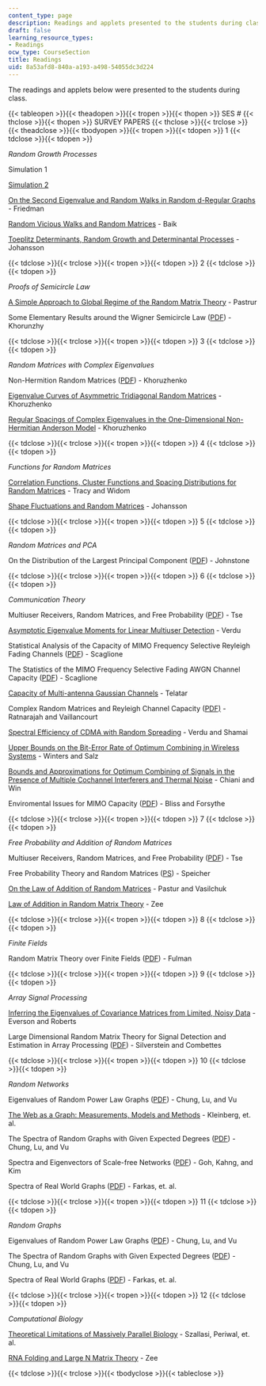 ```yaml
---
content_type: page
description: Readings and applets presented to the students during class.
draft: false
learning_resource_types:
- Readings
ocw_type: CourseSection
title: Readings
uid: 8a53afd8-840a-a193-a498-54055dc3d224
---
```

The readings and applets below were presented to the students during class.

{{< tableopen >}}{{< theadopen >}}{{< tropen >}}{{< thopen >}}
SES #
{{< thclose >}}{{< thopen >}}
SURVEY PAPERS
{{< thclose >}}{{< trclose >}}{{< theadclose >}}{{< tbodyopen >}}{{< tropen >}}{{< tdopen >}}
1
{{< tdclose >}}{{< tdopen >}}

*Random Growth Processes*

Simulation 1

[Simulation 2](http://apricot.ap.polyu.edu.hk/~lam/dla/dla.html)

[On the Second Eigenvalue and Random Walks in Random d-Regular Graphs](https://link.springer.com/article/10.1007/BF01275669) - Friedman

[Random Vicious Walks and Random Matrices](http://academic.research.microsoft.com/Publication/100454/random-vicious-walks-and-random-matrices) - Baik

[Toeplitz Determinants, Random Growth and Determinantal Processes](http://de.arxiv.org/abs/math.PR/0304368) - Johansson

{{< tdclose >}}{{< trclose >}}{{< tropen >}}{{< tdopen >}}
2
{{< tdclose >}}{{< tdopen >}}

*Proofs of Semicircle Law*

[A Simple Approach to Global Regime of the Random Matrix Theory](http://www.msri.org/web/msri) - Pastrur

Some Elementary Results around the Wigner Semicircle Law ([PDF](http://www.physik.uni-bielefeld.de/bibos/old-bibos-site/01-03-035.pdf)) - Khorunzhy

{{< tdclose >}}{{< trclose >}}{{< tropen >}}{{< tdopen >}}
3
{{< tdclose >}}{{< tdopen >}}

*Random Matrices with Complex Eigenvalues*

Non-Hermition Random Matrices ([PDF](http://www.maths.qmw.ac.uk/~boris/diabl.pdf)) - Khoruzhenko

[Eigenvalue Curves of Asymmetric Tridiagonal Random Matrices](http://de.arxiv.org/abs/math-ph/0011003) - Khoruzhenko

[Regular Spacings of Complex Eigenvalues in the One-Dimensional Non-Hermitian Anderson Model](http://www.maths.qmul.ac.uk/~boris/spacings.html) - Khoruzhenko

{{< tdclose >}}{{< trclose >}}{{< tropen >}}{{< tdopen >}}
4
{{< tdclose >}}{{< tdopen >}}

*Functions for Random Matrices*

[Correlation Functions, Cluster Functions and Spacing Distributions for Random Matrices](http://de.arxiv.org/abs/solv-int/9804004) - Tracy and Widom

[Shape Fluctuations and Random Matrices](http://link.springer.com/article/10.1007/s002200050027) - Johansson

{{< tdclose >}}{{< trclose >}}{{< tropen >}}{{< tdopen >}}
5
{{< tdclose >}}{{< tdopen >}}

*Random Matrices and PCA*

On the Distribution of the Largest Principal Component ([PDF](https://www.jstor.org/stable/2674106)) - Johnstone

{{< tdclose >}}{{< trclose >}}{{< tropen >}}{{< tdopen >}}
6
{{< tdclose >}}{{< tdopen >}}

*Communication Theory*

Multiuser Receivers, Random Matrices, and Free Probability ([PDF](http://www.eecs.berkeley.edu/~dtse/free.pdf)) - Tse

[Asymptotic Eigenvalue Moments for Linear Multiuser Detection](https://ieeexplore.ieee.org/document/987677) - Verdu

Statistical Analysis of the Capacity of MIMO Frequency Selective Reyleigh Fading Channels ([PDF](https://pdfs.semanticscholar.org/cfbf/48a5c3da40bbafc669c752baddf96c7ce90b.pdf)) - Scaglione

The Statistics of the MIMO Frequency Selective Fading AWGN Channel Capacity ([PDF](https://pdfs.semanticscholar.org/c807/ae32f07b4a00bff549c940529816ef8cb188.pdf)) - Scaglione

[Capacity of Multi-antenna Gaussian Channels](https://dx.doi.org/10.1002/ett.4460100604) - Telatar

Complex Random Matrices and Reyleigh Channel Capacity ([PDF)](http://www.ims.cuhk.edu.hk/~cis/2003.2/cisfinal119.pdf) - Ratnarajah and Vaillancourt

[Spectral Efficiency of CDMA with Random Spreading](https://ieeexplore.ieee.org/document/749007) - Verdu and Shamai

[Upper Bounds on the Bit-Error Rate of Optimum Combining in Wireless Systems](http://ieeexplore.ieee.org/xpls/abs_all.jsp?isNumber=15893&prod=JNL&arnumber=737400&arSt=1619&ared=1624&arAuthor=Winters%2C+J.H.%3B+Salz%2C+J.&arNumber=737400&a_id0=737388&a_id1=737389&a_id2=737390&a_id3=737391&a_id4=737392&a_id5=737393&a_id6=737394&a_id7=737395&a_id8=737396&a_id9=737397&a_id10=737398&a_id11=737399&a_id12=737400&a_id13=737401&a_id14=737402&count=15) - Winters and Salz

[Bounds and Approximations for Optimum Combining of Signals in the Presence of Multiple Cochannel Interferers and Thermal Noise](https://ieeexplore.ieee.org/document/1190768) - Chiani and Win

Enviromental Issues for MIMO Capacity ([PDF](http://www.eecs.umich.edu/~hero/Preprints/bliss_tsp02.pdf)) - Bliss and Forsythe

{{< tdclose >}}{{< trclose >}}{{< tropen >}}{{< tdopen >}}
7
{{< tdclose >}}{{< tdopen >}}

*Free Probability and Addition of Random Matrices*

Multiuser Receivers, Random Matrices, and Free Probability ([PDF](http://www.eecs.berkeley.edu/~dtse/free.pdf)) - Tse

Free Probability Theory and Random Matrices ([PS](http://www.mast.queensu.ca/~speicher/papers/Peters.ps)) - Speicher

[On the Law of Addition of Random Matrices](http://de.arxiv.org/abs/math-ph/0003043) - Pastur and Vasilchuk

[Law of Addition in Random Matrix Theory](http://de.arxiv.org/abs/cond-mat/9602146) - Zee

{{< tdclose >}}{{< trclose >}}{{< tropen >}}{{< tdopen >}}
8
{{< tdclose >}}{{< tdopen >}}

*Finite Fields*

Random Matrix Theory over Finite Fields ([PDF](http://www.ams.org/bull/2002-39-01/S0273-0979-01-00920-X/S0273-0979-01-00920-X.pdf)) - Fulman

{{< tdclose >}}{{< trclose >}}{{< tropen >}}{{< tdopen >}}
9
{{< tdclose >}}{{< tdopen >}}

*Array Signal Processing*

[Inferring the Eigenvalues of Covariance Matrices from Limited, Noisy Data](https://ieeexplore.ieee.org/abstract/document/847792) - Everson and Roberts

Large Dimensional Random Matrix Theory for Signal Detection and Estimation in Array Processing ([PDF](http://www4.ncsu.edu/~jack/workshop92.pdf)) - Silverstein and Combettes

{{< tdclose >}}{{< trclose >}}{{< tropen >}}{{< tdopen >}}
10
{{< tdclose >}}{{< tdopen >}}

*Random Networks*

Eigenvalues of Random Power Law Graphs ([PDF](http://www.math.ucsd.edu/~fan/wp/eigen.pdf)) - Chung, Lu, and Vu

[The Web as a Graph: Measurements, Models and Methods](https://link.springer.com/chapter/10.1007/3-540-48686-0_1) - Kleinberg, et. al.

The Spectra of Random Graphs with Given Expected Degrees ([PDF](http://www.math.ucsd.edu/~fan/wp/specp.pdf)) - Chung, Lu, and Vu

Spectra and Eigenvectors of Scale-free Networks ([PDF](https://arxiv.org/abs/cond-mat/0103337)) - Goh, Kahng, and Kim

Spectra of Real World Graphs ([PDF](http://angel.elte.hu/lanczos/pdf/spectra.pdf)) - Farkas, et. al. 

{{< tdclose >}}{{< trclose >}}{{< tropen >}}{{< tdopen >}}
11
{{< tdclose >}}{{< tdopen >}}

*Random Graphs*

Eigenvalues of Random Power Law Graphs ([PDF](http://www.math.ucsd.edu/~fan/wp/eigen.pdf)) - Chung, Lu, and Vu

The Spectra of Random Graphs with Given Expected Degrees ([PDF](http://www.math.ucsd.edu/~fan/wp/specp.pdf)) - Chung, Lu, and Vu

Spectra of Real World Graphs ([PDF](http://angel.elte.hu/lanczos/pdf/spectra.pdf)) - Farkas, et. al.

{{< tdclose >}}{{< trclose >}}{{< tropen >}}{{< tdopen >}}
12
{{< tdclose >}}{{< tdopen >}}

*Computational Biology*

[Theoretical Limitations of Massively Parallel Biology](http://slideplayer.com/slide/5222574/) - Szallasi, Periwal, et. al.

[RNA Folding and Large N Matrix Theory](http://academic.research.microsoft.com/Publication/11863641/rna-folding-and-large-n-matrix-theory) - Zee

{{< tdclose >}}{{< trclose >}}{{< tbodyclose >}}{{< tableclose >}}